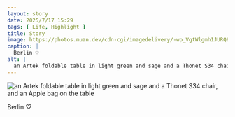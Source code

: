 ```yaml
---
layout: story
date: 2025/7/17 15:29
tags: [ Life, Highlight ]
title: Story
image: https://photos.muan.dev/cdn-cgi/imagedelivery/-wp_VgtWlgmh1JURQ8t1mg/59db569c-27fd-4310-0a70-edeba7145100/public
caption: |
  Berlin ♡
alt: |
  an Artek foldable table in light green and sage and a Thonet S34 chair, and an Apple bag on the table
---
```



![an Artek foldable table in light green and sage and a Thonet S34 chair, and an Apple bag on the table](https://photos.muan.dev/cdn-cgi/imagedelivery/-wp_VgtWlgmh1JURQ8t1mg/59db569c-27fd-4310-0a70-edeba7145100/public)

Berlin ♡
